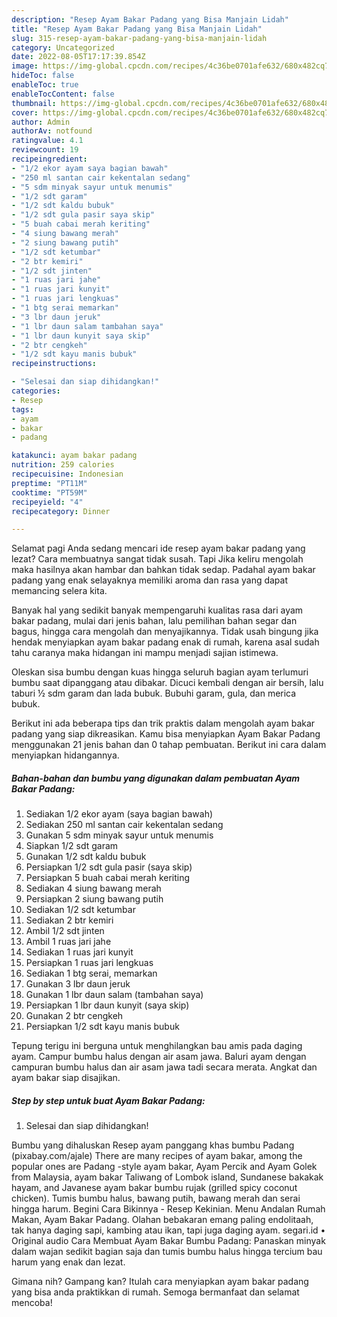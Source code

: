 ```yaml
---
description: "Resep Ayam Bakar Padang yang Bisa Manjain Lidah"
title: "Resep Ayam Bakar Padang yang Bisa Manjain Lidah"
slug: 315-resep-ayam-bakar-padang-yang-bisa-manjain-lidah
category: Uncategorized
date: 2022-08-05T17:17:39.854Z
image: https://img-global.cpcdn.com/recipes/4c36be0701afe632/680x482cq70/ayam-bakar-padang-foto-resep-utama.jpg
hideToc: false
enableToc: true
enableTocContent: false
thumbnail: https://img-global.cpcdn.com/recipes/4c36be0701afe632/680x482cq70/ayam-bakar-padang-foto-resep-utama.jpg
cover: https://img-global.cpcdn.com/recipes/4c36be0701afe632/680x482cq70/ayam-bakar-padang-foto-resep-utama.jpg
author: Admin
authorAv: notfound
ratingvalue: 4.1
reviewcount: 19
recipeingredient:
- "1/2 ekor ayam saya bagian bawah"
- "250 ml santan cair kekentalan sedang"
- "5 sdm minyak sayur untuk menumis"
- "1/2 sdt garam"
- "1/2 sdt kaldu bubuk"
- "1/2 sdt gula pasir saya skip"
- "5 buah cabai merah keriting"
- "4 siung bawang merah"
- "2 siung bawang putih"
- "1/2 sdt ketumbar"
- "2 btr kemiri"
- "1/2 sdt jinten"
- "1 ruas jari jahe"
- "1 ruas jari kunyit"
- "1 ruas jari lengkuas"
- "1 btg serai memarkan"
- "3 lbr daun jeruk"
- "1 lbr daun salam tambahan saya"
- "1 lbr daun kunyit saya skip"
- "2 btr cengkeh"
- "1/2 sdt kayu manis bubuk"
recipeinstructions:

- "Selesai dan siap dihidangkan!"
categories:
- Resep
tags:
- ayam
- bakar
- padang

katakunci: ayam bakar padang 
nutrition: 259 calories
recipecuisine: Indonesian
preptime: "PT11M"
cooktime: "PT59M"
recipeyield: "4"
recipecategory: Dinner

---
```



Selamat pagi Anda sedang mencari ide resep ayam bakar padang yang lezat? Cara membuatnya sangat tidak susah. Tapi Jika keliru mengolah maka hasilnya akan hambar dan bahkan tidak sedap. Padahal ayam bakar padang yang enak selayaknya memiliki aroma dan rasa yang dapat memancing selera kita.


Banyak hal yang sedikit banyak mempengaruhi kualitas rasa dari ayam bakar padang, mulai dari jenis bahan, lalu pemilihan bahan segar dan bagus, hingga cara mengolah dan menyajikannya. Tidak usah bingung jika hendak menyiapkan ayam bakar padang enak di rumah, karena asal sudah tahu caranya maka hidangan ini mampu menjadi sajian istimewa.

Oleskan sisa bumbu dengan kuas hingga seluruh bagian ayam terlumuri bumbu saat dipanggang atau dibakar. Dicuci kembali dengan air bersih, lalu taburi ½ sdm garam dan lada bubuk. Bubuhi garam, gula, dan merica bubuk.


Berikut ini ada beberapa tips dan trik praktis dalam mengolah ayam bakar padang yang siap dikreasikan. Kamu bisa menyiapkan Ayam Bakar Padang menggunakan 21 jenis bahan dan 0 tahap pembuatan. Berikut ini cara dalam menyiapkan hidangannya.

<!--inarticleads1-->

##### Bahan-bahan dan bumbu yang digunakan dalam pembuatan Ayam Bakar Padang:

1. Sediakan 1/2 ekor ayam (saya bagian bawah)
1. Sediakan 250 ml santan cair kekentalan sedang
1. Gunakan 5 sdm minyak sayur untuk menumis
1. Siapkan 1/2 sdt garam
1. Gunakan 1/2 sdt kaldu bubuk
1. Persiapkan 1/2 sdt gula pasir (saya skip)
1. Persiapkan 5 buah cabai merah keriting
1. Sediakan 4 siung bawang merah
1. Persiapkan 2 siung bawang putih
1. Sediakan 1/2 sdt ketumbar
1. Sediakan 2 btr kemiri
1. Ambil 1/2 sdt jinten
1. Ambil 1 ruas jari jahe
1. Sediakan 1 ruas jari kunyit
1. Persiapkan 1 ruas jari lengkuas
1. Sediakan 1 btg serai, memarkan
1. Gunakan 3 lbr daun jeruk
1. Gunakan 1 lbr daun salam (tambahan saya)
1. Persiapkan 1 lbr daun kunyit (saya skip)
1. Gunakan 2 btr cengkeh
1. Persiapkan 1/2 sdt kayu manis bubuk


Tepung terigu ini berguna untuk menghilangkan bau amis pada daging ayam. Campur bumbu halus dengan air asam jawa. Baluri ayam dengan campuran bumbu halus dan air asam jawa tadi secara merata. Angkat dan ayam bakar siap disajikan. 

<!--inarticleads2-->

##### Step by step untuk buat Ayam Bakar Padang:


1. Selesai dan siap dihidangkan!

Bumbu yang dihaluskan Resep ayam panggang khas bumbu Padang (pixabay.com/ajale) There are many recipes of ayam bakar, among the popular ones are Padang -style ayam bakar, Ayam Percik and Ayam Golek from Malaysia, ayam bakar Taliwang of Lombok island, Sundanese bakakak hayam, and Javanese ayam bakar bumbu rujak (grilled spicy coconut chicken). Tumis bumbu halus, bawang putih, bawang merah dan serai hingga harum. Begini Cara Bikinnya - Resep Kekinian. Menu Andalan Rumah Makan, Ayam Bakar Padang. Olahan bebakaran emang paling endolitaah, tak hanya daging sapi, kambing atau ikan, tapi juga daging ayam. segari.id • Original audio Cara Membuat Ayam Bakar Bumbu Padang: Panaskan minyak dalam wajan sedikit bagian saja dan tumis bumbu halus hingga tercium bau harum yang enak dan lezat. 

Gimana nih? Gampang kan? Itulah cara menyiapkan ayam bakar padang yang bisa anda praktikkan di rumah. Semoga bermanfaat dan selamat mencoba!
